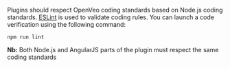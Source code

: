 Plugins should respect OpenVeo coding standards based on Node.js coding standards. [ESLint](http://eslint.org/) is used to validate coding rules. You can launch a code verification using the following command:

    npm run lint

**Nb:** Both Node.js and AngularJS parts of the plugin must respect the same coding standards
